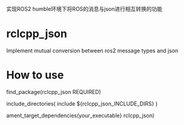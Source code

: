 实现ROS2 humble环境下将ROS的消息与json进行相互转换的功能
# rclcpp_json
Implement mutual conversion between ros2 message types and json
# How to use
find_package(rclcpp_json REQUIRED)

include_directories(
  include
  ${rclcpp_json_INCLUDE_DIRS}
)

ament_target_dependencies(your_executable}
  rclcpp_json)
